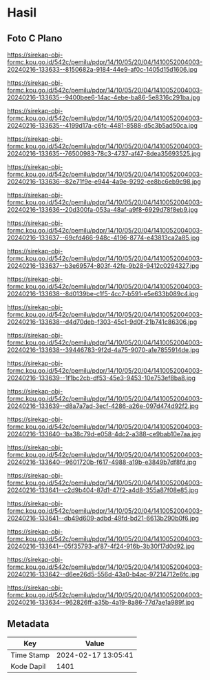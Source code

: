 # Hasil

## Foto C Plano

https://sirekap-obj-formc.kpu.go.id/542c/pemilu/pdpr/14/10/05/20/04/1410052004003-20240216-133633--8150682a-9184-44e9-af0c-1405d15d1606.jpg

https://sirekap-obj-formc.kpu.go.id/542c/pemilu/pdpr/14/10/05/20/04/1410052004003-20240216-133635--9400bee6-14ac-4ebe-ba86-5e8316c291ba.jpg

https://sirekap-obj-formc.kpu.go.id/542c/pemilu/pdpr/14/10/05/20/04/1410052004003-20240216-133635--4199d17a-c6fc-4481-8588-d5c3b5ad50ca.jpg

https://sirekap-obj-formc.kpu.go.id/542c/pemilu/pdpr/14/10/05/20/04/1410052004003-20240216-133635--76500983-78c3-4737-af47-8dea35693525.jpg

https://sirekap-obj-formc.kpu.go.id/542c/pemilu/pdpr/14/10/05/20/04/1410052004003-20240216-133636--82e71f9e-e944-4a9e-9292-ee8bc6eb9c98.jpg

https://sirekap-obj-formc.kpu.go.id/542c/pemilu/pdpr/14/10/05/20/04/1410052004003-20240216-133636--20d300fa-053a-48af-a9f8-6929d78f8eb9.jpg

https://sirekap-obj-formc.kpu.go.id/542c/pemilu/pdpr/14/10/05/20/04/1410052004003-20240216-133637--69cfd466-948c-4196-8774-e43813ca2a85.jpg

https://sirekap-obj-formc.kpu.go.id/542c/pemilu/pdpr/14/10/05/20/04/1410052004003-20240216-133637--b3e69574-803f-42fe-9b28-9412c0294327.jpg

https://sirekap-obj-formc.kpu.go.id/542c/pemilu/pdpr/14/10/05/20/04/1410052004003-20240216-133638--8d0139be-c1f5-4cc7-b591-e5e633b089c4.jpg

https://sirekap-obj-formc.kpu.go.id/542c/pemilu/pdpr/14/10/05/20/04/1410052004003-20240216-133638--d4d70deb-f303-45c1-9d0f-21b741c86306.jpg

https://sirekap-obj-formc.kpu.go.id/542c/pemilu/pdpr/14/10/05/20/04/1410052004003-20240216-133638--39446783-9f2d-4a75-9070-a1e7855914de.jpg

https://sirekap-obj-formc.kpu.go.id/542c/pemilu/pdpr/14/10/05/20/04/1410052004003-20240216-133639--1f1bc2cb-df53-45e3-9453-10e753ef8ba8.jpg

https://sirekap-obj-formc.kpu.go.id/542c/pemilu/pdpr/14/10/05/20/04/1410052004003-20240216-133639--d8a7a7ad-3ecf-4286-a26e-097d474d92f2.jpg

https://sirekap-obj-formc.kpu.go.id/542c/pemilu/pdpr/14/10/05/20/04/1410052004003-20240216-133640--ba38c79d-e058-4dc2-a388-ce9bab10e7aa.jpg

https://sirekap-obj-formc.kpu.go.id/542c/pemilu/pdpr/14/10/05/20/04/1410052004003-20240216-133640--9601720b-f617-4988-a19b-e3849b7df8fd.jpg

https://sirekap-obj-formc.kpu.go.id/542c/pemilu/pdpr/14/10/05/20/04/1410052004003-20240216-133641--c2d9b404-87d1-47f2-a4d8-355a87f08e85.jpg

https://sirekap-obj-formc.kpu.go.id/542c/pemilu/pdpr/14/10/05/20/04/1410052004003-20240216-133641--db49d609-adbd-49fd-bd21-6613b290b0f6.jpg

https://sirekap-obj-formc.kpu.go.id/542c/pemilu/pdpr/14/10/05/20/04/1410052004003-20240216-133641--05f35793-af87-4f24-916b-3b30f17d0d92.jpg

https://sirekap-obj-formc.kpu.go.id/542c/pemilu/pdpr/14/10/05/20/04/1410052004003-20240216-133642--d6ee26d5-556d-43a0-b4ac-97214712e6fc.jpg

https://sirekap-obj-formc.kpu.go.id/542c/pemilu/pdpr/14/10/05/20/04/1410052004003-20240216-133634--962826ff-a35b-4a19-8a86-77d7ae1a989f.jpg


## Metadata

| Key        | Value               |
| ---------- | ------------------- |
| Time Stamp | 2024-02-17 13:05:41 |
| Kode Dapil | 1401                |



